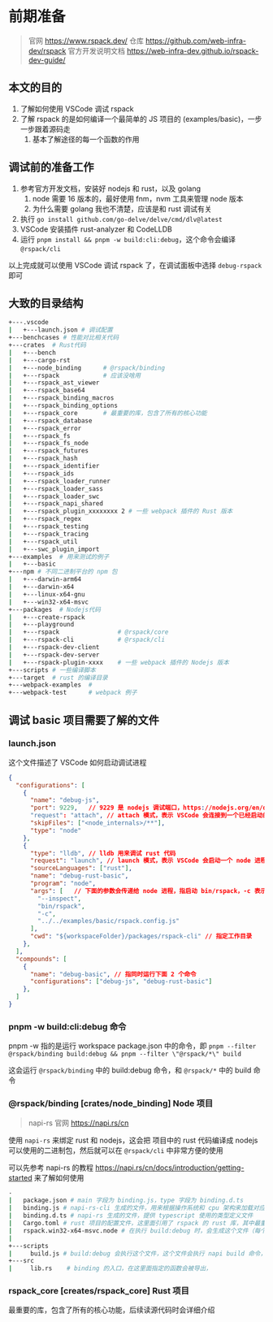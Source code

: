 # 前期准备

> 官网 <https://www.rspack.dev/>
> 仓库 <https://github.com/web-infra-dev/rspack>
> 官方开发说明文档 <https://web-infra-dev.github.io/rspack-dev-guide/>

## 本文的目的

1. 了解如何使用 VSCode 调试 rspack
2. 了解 rspack 的是如何编译一个最简单的 JS 项目的 (examples/basic)，一步一步跟着源码走
   1. 基本了解途径的每一个函数的作用

## 调试前的准备工作

1. 参考官方开发文档，安装好 nodejs 和 rust，以及 golang
   1. node 需要 16 版本的，最好使用 fnm，nvm 工具来管理 node 版本
   2. 为什么需要 golang 我也不清楚，应该是和 rust 调试有关
2. 执行 `go install github.com/go-delve/delve/cmd/dlv@latest`
3. VSCode 安装插件 rust-analyzer 和 CodeLLDB
4. 运行 `pnpm install && pnpm -w build:cli:debug`，这个命令会编译 `@rspack/cli`

以上完成就可以使用 VSCode 调试 rspack 了，在调试面板中选择 `debug-rspack` 即可

## 大致的目录结构

```bash
+---.vscode
|   +---launch.json # 调试配置
+---benchcases # 性能对比相关代码
+---crates  # Rust代码
|   +---bench
|   +---cargo-rst
|   +---node_binding      # @rspack/binding
|   +---rspack            # 应该没啥用
|   +---rspack_ast_viewer
|   +---rspack_base64
|   +---rspack_binding_macros
|   +---rspack_binding_options
|   +---rspack_core       # 最重要的库，包含了所有的核心功能
|   +---rspack_database
|   +---rspack_error
|   +---rspack_fs
|   +---rspack_fs_node
|   +---rspack_futures
|   +---rspack_hash
|   +---rspack_identifier
|   +---rspack_ids
|   +---rspack_loader_runner
|   +---rspack_loader_sass
|   +---rspack_loader_swc
|   +---rspack_napi_shared
|   +---rspack_plugin_xxxxxxxx 2 # 一些 webpack 插件的 Rust 版本
|   +---rspack_regex
|   +---rspack_testing
|   +---rspack_tracing
|   +---rspack_util
|   +---swc_plugin_import
+---examples  # 用来测试的例子
|   +---basic
+---npm # 不同二进制平台的 npm 包
|   +---darwin-arm64
|   +---darwin-x64
|   +---linux-x64-gnu
|   +---win32-x64-msvc
+---packages  # Nodejs代码
|   +---create-rspack
|   +---playground
|   +---rspack                # @rspack/core
|   +---rspack-cli            # @rspack/cli
|   +---rspack-dev-client
|   +---rspack-dev-server
|   +---rspack-plugin-xxxx    # 一些 webpack 插件的 Nodejs 版本
+---scripts # 一些编译脚本
+---target  # rust 的编译目录
+---webpack-examples  #
+---webpack-test      # webpack 例子
```

## 调试 basic 项目需要了解的文件

### launch.json

这个文件描述了 VSCode 如何启动调试进程

```json
{
  "configurations": [
    {
      "name": "debug-js", 
      "port": 9229,   // 9229 是 nodejs 调试端口，https://nodejs.org/en/docs/guides/debugging-getting-started
      "request": "attach", // attach 模式，表示 VSCode 会连接到一个已经启动的进程，即下面启动的 bin/rspack 的进程
      "skipFiles": ["<node_internals>/**"],
      "type": "node"
    },
    {
      "type": "lldb", // lldb 用来调试 rust 代码
      "request": "launch", // launch 模式，表示 VSCode 会启动一个 node 进程
      "sourceLanguages": ["rust"],
      "name": "debug-rust-basic",
      "program": "node",
      "args": [   // 下面的参数会传递给 node 进程，指启动 bin/rspack，-c 表示配置文件是 basic 文件夹下的 rspack.config.js
        "--inspect",
        "bin/rspack",
        "-c",
        "../../examples/basic/rspack.config.js"
      ],
      "cwd": "${workspaceFolder}/packages/rspack-cli" // 指定工作目录
    },
  ],
  "compounds": [
    {
      "name": "debug-basic", // 指同时运行下面 2 个命令
      "configurations": ["debug-js", "debug-rust-basic"]
    },
  ]
}

```

### pnpm -w build:cli:debug 命令

pnpm -w 指的是运行 workspace package.json 中的命令，即 `pnpm --filter @rspack/binding build:debug && pnpm --filter \"@rspack/*\" build`

这会运行 `@rspack/binding` 中的 build:debug 命令，和 `@rspack/*` 中的 build 命令

### @rspack/binding [crates/node_binding] Node 项目

> napi-rs 官网 <https://napi.rs/cn>

使用 `napi-rs` 来绑定 rust 和 nodejs，这会把 项目中的 rust 代码编译成 nodejs 可以使用的二进制包，然后就可以在 `@rspack/cli` 中非常方便的使用

可以先参考 napi-rs 的教程 <https://napi.rs/cn/docs/introduction/getting-started> 来了解如何使用

```bash
·
|   package.json # main 字段为 binding.js，type 字段为 binding.d.ts
|   binding.js # napi-rs-cli 生成的文件，用来根据操作系统和 cpu 架构来加载对应的二进制文件（*.node）
|   binding.d.ts # napi-rs 生成的文件，提供 typescript 使用的类型定义文件
|   Cargo.toml # rust 项目的配置文件，这里面引用了 rspack 的 rust 库，其中最重要的是 rspack_core
|   rspack.win32-x64-msvc.node # 在执行 build:debug 时，会生成这个文件（每个系统和CPU都不同，会自动检测当前电脑）
|
+---scripts
|     build.js # build:debug 会执行这个文件，这个文件会执行 napi build 命令，并拼接一些参数
+---src
|     lib.rs    # binding 的入口，在这里面指定的函数会被导出，
```

### rspack_core [creates/rspack_core] Rust 项目

最重要的库，包含了所有的核心功能，后续读源代码时会详细介绍
